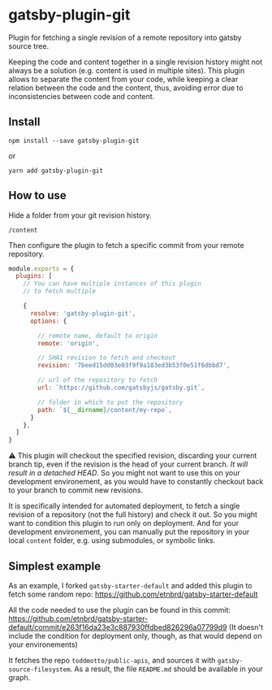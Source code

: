 # gatsby-plugin-git

Plugin for fetching a single revision of a remote repository into gatsby source tree.

Keeping the code and content together in a single revision history might not always be a solution (e.g. content is used in multiple sites).
This plugin allows to separate the content from your code, while keeping a clear relation between the code and the content, thus, avoiding error due to inconsistencies between code and content.

## Install

`npm install --save gatsby-plugin-git`

or 

`yarn add gatsby-plugin-git`

## How to use

Hide a folder from your git revision history.

```text:title=.gitignore
/content
```

Then configure the plugin to fetch a specific commit from your remote repository.

```javascript
module.exports = {
  plugins: [
    // You can have multiple instances of this plugin
    // to fetch multiple 

    {
      resolve: 'gatsby-plugin-git',
      options: {

        // remote name, default to origin
        remote: 'origin',

        // SHA1 revision to fetch and checkout
        revision: '7beed15dd03e03f9f9a183ed3b53f0e51f6dbbd7',

        // url of the repository to fetch
        url: `https://github.com/gatsbyjs/gatsby.git`,

        // folder in which to put the repository
        path: `${__dirname}/content/my-repo`,
      }
    },
  ]
}
```

:warning: 
This plugin will checkout the specified revision, discarding your current branch tip, even if the revision is the head of your current branch.
*It will result in a detached HEAD*.
So you might not want to use this on your development environement, as you would have to constantly checkout back to your branch to commit new revisions.

It is specifically intended for automated deployment, to fetch a single revision of a repository (not the full history) and check it out.
So you might want to condition this plugin to run only on deployment.
And for your development environement, you can manually put the repository in your local `content` folder, e.g. using submodules, or symbolic links.

## Simplest example

As an example, I forked `gatsby-starter-default` and added this plugin to fetch some random repo:
https://github.com/etnbrd/gatsby-starter-default

All the code needed to use the plugin can be found in this commit:
https://github.com/etnbrd/gatsby-starter-default/commit/e263f16da23e3c887930ffdbed826296a07799d9
(It doesn't include the condition for deployment only, though, as that would depend on your environements)

It fetches the repo `toddmotto/public-apis`, and sources it with `gatsby-source-filesystem`.
As a result, the file `README.md` should be available in your graph.
